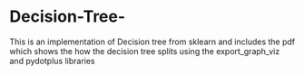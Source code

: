 # Decision-Tree-
This is an implementation of Decision tree from sklearn and includes the pdf which shows the how the decision tree splits using the export_graph_viz and pydotplus libraries
